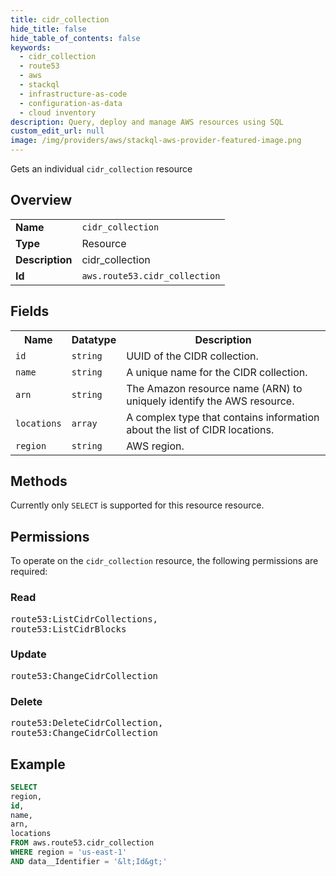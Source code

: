 ```yaml
---
title: cidr_collection
hide_title: false
hide_table_of_contents: false
keywords:
  - cidr_collection
  - route53
  - aws
  - stackql
  - infrastructure-as-code
  - configuration-as-data
  - cloud inventory
description: Query, deploy and manage AWS resources using SQL
custom_edit_url: null
image: /img/providers/aws/stackql-aws-provider-featured-image.png
---
```

Gets an individual <code>cidr_collection</code> resource

## Overview
<table><tbody>
<tr><td><b>Name</b></td><td><code>cidr_collection</code></td></tr>
<tr><td><b>Type</b></td><td>Resource</td></tr>
<tr><td><b>Description</b></td><td>cidr_collection</td></tr>
<tr><td><b>Id</b></td><td><code>aws.route53.cidr_collection</code></td></tr>
</tbody></table>

## Fields
<table><tbody>
<tr><th>Name</th><th>Datatype</th><th>Description</th></tr>
<tr><td><code>id</code></td><td><code>string</code></td><td>UUID of the CIDR collection.</td></tr>
<tr><td><code>name</code></td><td><code>string</code></td><td>A unique name for the CIDR collection.</td></tr>
<tr><td><code>arn</code></td><td><code>string</code></td><td>The Amazon resource name (ARN) to uniquely identify the AWS resource.</td></tr>
<tr><td><code>locations</code></td><td><code>array</code></td><td>A complex type that contains information about the list of CIDR locations.</td></tr>
<tr><td><code>region</code></td><td><code>string</code></td><td>AWS region.</td></tr>

</tbody></table>

## Methods
Currently only <code>SELECT</code> is supported for this resource resource.

## Permissions

To operate on the <code>cidr_collection</code> resource, the following permissions are required:

### Read
<pre>
route53:ListCidrCollections,
route53:ListCidrBlocks</pre>

### Update
<pre>
route53:ChangeCidrCollection</pre>

### Delete
<pre>
route53:DeleteCidrCollection,
route53:ChangeCidrCollection</pre>


## Example
```sql
SELECT
region,
id,
name,
arn,
locations
FROM aws.route53.cidr_collection
WHERE region = 'us-east-1'
AND data__Identifier = '&lt;Id&gt;'
```
